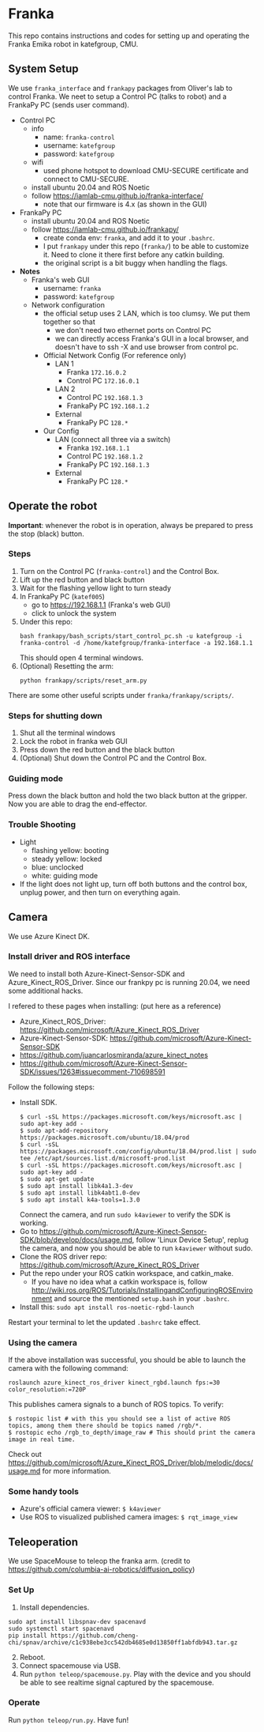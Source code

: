 
# Franka
This repo contains instructions and codes for setting up and operating the Franka Emika robot in katefgroup, CMU.

## System Setup
We use `franka_interface` and `frankapy` packages from Oliver's lab to control Franka. We neet to setup a Control PC (talks to robot) and a FrankaPy PC (sends user command).
- Control PC
    - info
        - name: `franka-control`
        - username: `katefgroup`
        - password: `katefgroup`
    - wifi
        - used phone hotspot to download CMU-SECURE certificate and connect to CMU-SECURE.
    - install ubuntu 20.04 and ROS Noetic
    - follow https://iamlab-cmu.github.io/franka-interface/
        - note that our firmware is 4.x (as shown in the GUI)
- FrankaPy PC
    - install ubuntu 20.04 and ROS Noetic
    - follow https://iamlab-cmu.github.io/frankapy/
        - create conda env: `franka`, and add it to your `.bashrc`.
        - I put `frankapy` under this repo (`franka/`) to be able to customize it. Need to clone it there first before any catkin building.
        - the original script is a bit buggy when handling the flags.
- **Notes**
    - Franka's web GUI
        - username: `franka`
        - password: `katefgroup`
    - Network configuration
        - the official setup uses 2 LAN, which is too clumsy. We put them together so that
            - we don't need two ethernet ports on Control PC
            - we can directly access Franka's GUI in a local browser, and doesn't have to ssh -X and use browser from control pc.
        - Official Network Config (For reference only)
            - LAN 1
                - Franka `172.16.0.2`
                - Control PC `172.16.0.1`
            - LAN 2
                - Control PC `192.168.1.3`
                - FrankaPy PC `192.168.1.2`
            - External
                - FrankaPy PC `128.*`
        - Our Config
            - LAN (connect all three via a switch)
                - Franka `192.168.1.1`
                - Control PC `192.168.1.2`
                - FrankaPy PC `192.168.1.3`
            - External
                - FrankaPy PC `128.*`

## Operate the robot
**Important**: whenever the robot is in operation, always be prepared to press the stop (black) button.

### Steps
1. Turn on the Control PC (`franka-control`) and the Control Box.
2. Lift up the red button and black button
3. Wait for the flashing yellow light to turn steady
3. In FrankaPy PC (`katef005`)
    - go to https://192.168.1.1 (Franka's web GUI)
    - click to unlock the system
4. Under this repo:
    ```
    bash frankapy/bash_scripts/start_control_pc.sh -u katefgroup -i franka-control -d /home/katefgroup/franka-interface -a 192.168.1.1 
    ```
    This should open 4 terminal windows.
5. (Optional) Resetting the arm:
    ```
    python frankapy/scripts/reset_arm.py
    ```
There are some other useful scripts under `franka/frankapy/scripts/`.


### Steps for shutting down
1. Shut all the terminal windows
2. Lock the robot in franka web GUI
3. Press down the red button and the black button
4. (Optional) Shut down the Control PC and the Control Box.


### Guiding mode
Press down the black button and hold the two black button at the gripper. Now you are able to drag the end-effector.

### Trouble Shooting
- Light
    - flashing yellow: booting
    - steady yellow: locked
    - blue: unclocked
    - white: guiding mode
- If the light does not light up, turn off both buttons and the control box, unplug power, and then turn on everything again.

## Camera
We use Azure Kinect DK.
### Install driver and ROS interface
We need to install both Azure-Kinect-Sensor-SDK and Azure_Kinect_ROS_Driver. Since our frankpy pc is running 20.04, we need some additional hacks.

I refered to these pages when installing: (put here as a reference)
- Azure_Kinect_ROS_Driver: https://github.com/microsoft/Azure_Kinect_ROS_Driver
- Azure-Kinect-Sensor-SDK: https://github.com/microsoft/Azure-Kinect-Sensor-SDK
- https://github.com/juancarlosmiranda/azure_kinect_notes
- https://github.com/microsoft/Azure-Kinect-Sensor-SDK/issues/1263#issuecomment-710698591

Follow the following steps:
- Install SDK.
    ```
    $ curl -sSL https://packages.microsoft.com/keys/microsoft.asc | sudo apt-key add -
    $ sudo apt-add-repository https://packages.microsoft.com/ubuntu/18.04/prod
    $ curl -sSL https://packages.microsoft.com/config/ubuntu/18.04/prod.list | sudo tee /etc/apt/sources.list.d/microsoft-prod.list
    $ curl -sSL https://packages.microsoft.com/keys/microsoft.asc | sudo apt-key add -
    $ sudo apt-get update
    $ sudo apt install libk4a1.3-dev
    $ sudo apt install libk4abt1.0-dev
    $ sudo apt install k4a-tools=1.3.0
    ```
    Connect the camera, and run `sudo k4aviewer` to verify the SDK is working.
- Go to https://github.com/microsoft/Azure-Kinect-Sensor-SDK/blob/develop/docs/usage.md, follow 'Linux Device Setup', replug the camera, and now you should be able to run `k4aviewer` without sudo.
- Clone the ROS driver repo: https://github.com/microsoft/Azure_Kinect_ROS_Driver
- Put the repo under your ROS catkin workspace, and catkin_make.
    - If you have no idea what a catkin workspace is, follow http://wiki.ros.org/ROS/Tutorials/InstallingandConfiguringROSEnvironment and source the mentioned `setup.bash` in your `.bashrc`.
- Install this: `sudo apt install ros-noetic-rgbd-launch`

Restart your terminal to let the updated `.bashrc` take effect.

### Using the camera
If the above installation was successful, you should be able to launch the camera with the following command:

```
roslaunch azure_kinect_ros_driver kinect_rgbd.launch fps:=30 color_resolution:=720P
```
This publishes camera signals to a bunch of ROS topics. To verify:

```
$ rostopic list # with this you should see a list of active ROS topics, among them there should be topics named /rgb/*.
$ rostopic echo /rgb_to_depth/image_raw # This should print the camera image in real time.
```
Check out https://github.com/microsoft/Azure_Kinect_ROS_Driver/blob/melodic/docs/usage.md for more information.

### Some handy tools
- Azure's official camera viewer: `$ k4aviewer`
- Use ROS to visualized published camera images: `$ rqt_image_view`

## Teleoperation
We use SpaceMouse to teleop the franka arm. (credit to https://github.com/columbia-ai-robotics/diffusion_policy)

### Set Up
1. Install dependencies. 
```
sudo apt install libspnav-dev spacenavd
sudo systemctl start spacenavd
pip install https://github.com/cheng-chi/spnav/archive/c1c938ebe3cc542db4685e0d13850ff1abfdb943.tar.gz
```
2. Reboot.
3. Connect spacemouse via USB.
4. Run `python teleop/spacemouse.py`. Play with the device and you should be able to see realtime signal captured by the spacemouse.

### Operate
Run `python teleop/run.py`. Have fun!
